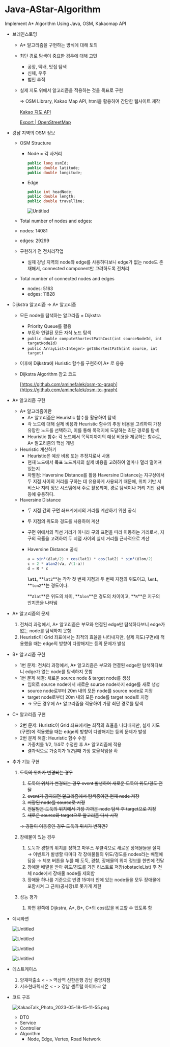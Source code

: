 # Java-AStar-Algorithm
Implement A* Algorithm Using Java, OSM, Kakaomap API


- 브레인스토밍
    - A* 알고리즘을 구현하는 방식에 대해 토의
    - 최단 경로 탐색이 중요한 경우에 대해 고민
        - 공장, 택배, 맛집 탐색
        - 신체, 우주
        - 범인 추적
    - 실제 지도 위에서 알고리즘을 적용하는 것을 목표로 구현
        
        ⇒ OSM Library, Kakao Map API, html을 활용하여 간단한 웹사이트 제작
        
        [Kakao 지도 API](https://apis.map.kakao.com/)
        
        [Export | OpenStreetMap](https://www.openstreetmap.org/export#map=16/37.4968/127.0294)
        
- 강남 지역의 OSM 정보
    - OSM Structure
        - Node = 각 사거리
            
            ```java
            public long osmId;
            public double latitude;
            public double longitude;
            ```
            
        - Edge
            
            ```java
            public int headNode;
            public double length;
            public double travelTime;
            ```
            
            ![Untitled](https://s3-us-west-2.amazonaws.com/secure.notion-static.com/47da377c-f131-4ecc-bdc1-fb395d255524/Untitled.png)
            
    - Total number of nodes and edges:
    - nodes: 14081
    - edges: 29299
    - 구현하기 전 전처리작업
        - 실제 강남 지역의 node와 edge를 사용하다보니 edge가 없는 node도 존재해서, 
        connected component만 고려하도록 전처리
    - Total number of connected nodes and edges
        
        - nodes: 5163
        - edges: 11828
        
- Dijkstra 알고리즘 → A* 알고리즘
    - 모든 node를 탐색하는 알고리즘 = Dijkstra
        - Priority Queue를 활용
        - 부모와 연결된 모든 자식 노드 탐색
        - `public double computeShortestPathCost(int sourceNodeId, int targetNodeId)`
        - `public ArrayList<Integer> getShortestPath(int source, int target)`
    - 이후에 Dijkstra에 Huristic 함수를 구현하여 A* 로 응용
    - Dijkstra Algorithm 참고 코드
        
        [https://github.com/aminefalek/osm-to-graph](https://github.com/aminefalek/osm-to-graph)
        
- A* 알고리즘 구현
    - A* 알고리즘이란
        - A* 알고리즘은 Heuristic 함수를 활용하여 탐색
        - 각 노드에 대해 실제 비용과 Heuristic 함수의 추정 비용을 고려하여 가장 유망한 노드를 선택하고, 이를 통해 목적지에 도달하는 최단 경로를 탐색
        - Heuristic 함수:  각 노드에서 목적지까지의 예상 비용을 제공하는 함수로, A* 알고리즘의 핵심 개념
    - Heuristic 계산하기
        - Heuristic은 예상 비용 또는 추정치로서 사용
        - 현재 노드에서 목표 노드까지의 실제 비용을 고려하여 얼마나 멀리 떨어져 있는지
        - 차별점: Haversine Distance를 활용
        Haversine Distance는 지구상에서 두 지점 사이의 거리를 구하는 데 유용하게 사용되기 때문에, 위치 기반 서비스나 지리 정보 시스템에서 주로 활용되며, 경로 탐색이나 거리 기반 검색 등에 유용하다.
    - Haversine Distance
        - 두 지점 간의 구면 좌표계에서의 거리를 계산하기 위한 공식
        - 두 지점의 위도와 경도를 사용하여 계산
        - 구면 위에서의 직선 거리가 아니라 구의 표면을 따라 이동하는 거리로서, 지구의 곡률을 고려하여 두 지점 사이의 실제 거리를 근사적으로 계산
        - Haversine Distance 공식
            
            ```java
            a = sin²(Δlat/2) + cos(lat1) * cos(lat2) * sin²(Δlon/2)
            c = 2 * atan2(√a, √(1-a))
            d = R * c
            ```
            
            **`lat1`**, **`lat2`**는 각각 첫 번째 지점과 두 번째 지점의 위도이고, **`lon1`**, **`lon2`**는 경도이다.
            
            **`Δlat`**은 위도의 차이, **`Δlon`**은 경도의 차이이고, **`R`**은 지구의 반지름을 나타냄
            
- A* 알고리즘의 문제
    1. 전처리 과정에서, A* 알고리즘은 부모와 연결된 edge만 탐색하다보니 edge가 없는 node를 탐색하지 못함
    2. Heuristic이 Grid 좌표에서는 최적의 효율을 나타내지만, 실제 지도(구면)에 적용했을 때는 edge의 방향이 다양해지는 등의 문제가 발생
- B* 알고리즘 구현
    - 1번 문제: 전처리 과정에서, A* 알고리즘은 부모와 연결된 edge만 탐색하다보니 edge가 없는 node를 탐색하지 못함
    - 1번 문제 해결: 새로운 source node & target node를 생성
        - 임의로 source node에서 새로운 source node까지 edge를 새로 생성
        - source node로부터 20m 내의 모든 node를 source node로 지정
        - target node로부터 20m 내의 모든 node를 target node로 지정
        - → 모든 경우에 A* 알고리즘을 적용하여 가장 최단 경로를 탐색
- C* 알고리즘 구현
    - 2번 문제: Huristic이 Grid 좌표에서는 최적의 효율을 나타내지만, 실제 지도(구면)에 적용했을 때는 edge의 방향이 다양해지는 등의 문제가 발생
    - 2번 문제 해결: Heuristic 함수 수정
        - 가중치를 1/2, 1/4로 수정한 후 A* 알고리즘에 적용
        - 결과적으로 가중치가 1/2일때 가장 효율적임을 확
- 추가 기능 구현
    1. ~~도둑의 위치가 변경되는 경우~~
        1. ~~도둑의 위치가 변경되는 경우 event 발생하여 새로운 도둑의 위도/경도 전달~~
        2. ~~event가 감지되면 알고리즘에서 탐색중이던 현재 node 저장~~
        3. ~~저장된 node를 source로 지정~~
        4. ~~전달받은 도둑의 위치에서 가장 가까운 node 탐색 후 target으로 지정~~
        5. ~~새로운 source와 target으로 알고리즘 다시 시작~~
        
        ~~→ 경찰이 이동중인 경우 도둑의 위치가 변하면?~~
        
    2. 장애물이 있는 경우
        1. 도둑과 경찰의 위치를 정하고 마우스 우클릭으로 새로운 장애물들을 설치 
        → 이벤트가 발생할 때마다 각 장애물들의 위도/경도를 nodes라는 배열에 담음
        → 체포 버튼을 누를 때 도둑, 경찰, 장애물의 위치 정보를 한번에 전달
        2. 장애물 배열을 받아 위도/경도를 가진 리스트로 저장(obstacleList) 후 전체 node에서 장애물 node를 제외함
        3. 장애물 하나를 기준으로 반경 15미터 안에 있는 node들을 모두 장애물에 포함시켜 그 근처(공사장)로 못가게 제한
    3. 성능 평가
        1. 화면 왼쪽에 Dijkstra, A*, B*, C*의 cost값을 비교할 수 있도록 함
- 예시화면
    
    ![Untitled](https://s3-us-west-2.amazonaws.com/secure.notion-static.com/e644ed23-cd33-469d-b62b-a6e2aad9ee33/Untitled.png)
    
    ![Untitled](https://s3-us-west-2.amazonaws.com/secure.notion-static.com/bcd813fb-2231-44fb-9ba3-ea9b2bb79c5d/Untitled.png)
    
    ![Untitled](https://s3-us-west-2.amazonaws.com/secure.notion-static.com/c450a6cf-967a-4513-8c1a-8e695f04fded/Untitled.png)
    
    ![Untitled](https://s3-us-west-2.amazonaws.com/secure.notion-static.com/856ee9a2-547a-40c3-aca3-dd39c277ff7e/Untitled.png)
    
- 테스트케이스
    1. 양재파출소 < - > 역삼역 신한은행 강남 중앙지점
    2. 서초현대렉시온 < - > 강남 센트럴 아이파크 앞
    
- 코드 구조
    
    ![KakaoTalk_Photo_2023-05-18-15-11-55.png](https://s3-us-west-2.amazonaws.com/secure.notion-static.com/f0716948-72d8-450c-af65-e4b36b84b10e/KakaoTalk_Photo_2023-05-18-15-11-55.png)
    
    - DTO
    - Service
    - Controller
    - Algorithm
        - Node, Edge, Vertex, Road Network

